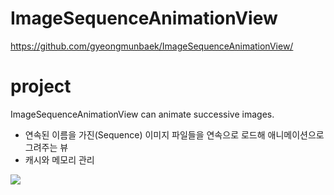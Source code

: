 # ImageSequenceAnimationView
https://github.com/gyeongmunbaek/ImageSequenceAnimationView/

# project
ImageSequenceAnimationView can animate successive images.

- 연속된 이름을 가진(Sequence) 이미지 파일들을 연속으로 로드해 애니메이션으로 그려주는 뷰
- 캐시와 메모리 관리

![](result.gif)
